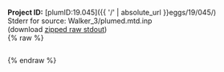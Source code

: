 **Project ID:** [plumID:19.045]({{ '/' | absolute_url }}eggs/19/045/)  
Stderr for source:  Walker_3/plumed.mtd.inp   
(download [zipped raw stdout](plumed.mtd.inp.plumed_master.stdout.txt.zip))  
{% raw %}
<pre>
</pre>
{% endraw %}

